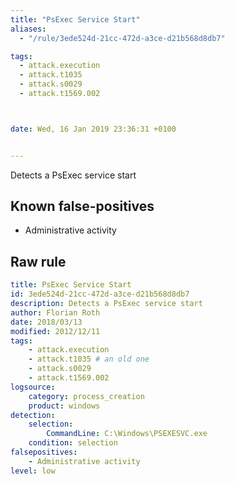 ```yaml
---
title: "PsExec Service Start"
aliases:
  - "/rule/3ede524d-21cc-472d-a3ce-d21b568d8db7"

tags:
  - attack.execution
  - attack.t1035
  - attack.s0029
  - attack.t1569.002



date: Wed, 16 Jan 2019 23:36:31 +0100


---
```


Detects a PsExec service start

<!--more-->


## Known false-positives

* Administrative activity




## Raw rule
```yaml
title: PsExec Service Start
id: 3ede524d-21cc-472d-a3ce-d21b568d8db7
description: Detects a PsExec service start
author: Florian Roth
date: 2018/03/13
modified: 2012/12/11
tags:
    - attack.execution
    - attack.t1035 # an old one
    - attack.s0029
    - attack.t1569.002
logsource:
    category: process_creation
    product: windows
detection:
    selection:
        CommandLine: C:\Windows\PSEXESVC.exe
    condition: selection
falsepositives:
    - Administrative activity
level: low

```
